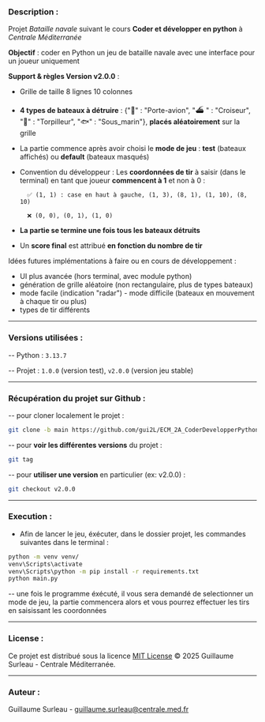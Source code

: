 ### Description :
Projet *Bataille navale* suivant le cours **Coder et développer en python** à *Centrale Méditerranée*

**Objectif** : coder en Python un jeu de bataille navale avec une interface pour un joueur uniquement

**Support & règles Version v2.0.0** :

- Grille de taille 8 lignes 10 colonnes 
- **4 types de bateaux à détruire** : {"🚢" : "Porte-avion", "⛴ " : "Croiseur", "🚣" : "Torpilleur", "🐟" : "Sous_marin"}, **placés aléatoirement** sur la grille 
- La partie commence après avoir choisi le **mode de jeu** : **test** (bateaux affichés) ou **default** (bateaux masqués)  
- Convention du développeur :
Les **coordonnées de tir** à saisir (dans le terminal) en tant que joueur **commencent à 1** et non à 0 :

        ✅ (1, 1) : case en haut à gauche, (1, 3), (8, 1), (1, 10), (8, 10) 

        ❌ (0, 0), (0, 1), (1, 0) 

- **La partie se termine une fois tous les bateaux détruits**
- Un **score final** est attribué **en fonction du nombre de tir**

Idées futures implémentations à faire ou en cours de développement :
- UI plus avancée (hors terminal, avec module python)
- génération de grille aléatoire (non rectangulaire, plus de types bateaux)
- mode facile (indication "radar") - mode difficile (bateaux en mouvement à chaque tir ou plus)
- types de tir différents

---

### Versions utilisées :
-- Python : `3.13.7`

-- Projet : `1.0.0` (version test), `v2.0.0` (version jeu stable)

---

### Récupération du projet sur Github :
-- pour cloner localement le projet : 
```bash
git clone -b main https://github.com/gui2L/ECM_2A_CoderDevelopperPython.git
```

-- pour **voir les différentes versions** du projet :
```bash
git tag
```

-- pour **utiliser une version** en particulier (ex: v2.0.0) :
```bash
git checkout v2.0.0
```
---

### Execution :
- Afin de lancer le jeu, éxécuter, dans le dossier projet, les commandes suivantes dans le terminal :

```bash
python -m venv venv/
venv\Scripts\activate
venv\Scripts\python -m pip install -r requirements.txt 
python main.py
```

-- une fois le programme éxécuté, il vous sera demandé de selectionner un mode de jeu, la partie commencera alors et vous pourrez effectuer les tirs en saisissant les coordonnées

---

### License : 

Ce projet est distribué sous la licence [MIT License](./LICENSE) © 2025 Guillaume Surleau - Centrale Méditerranée.

--- 

### Auteur :
Guillaume Surleau - guillaume.surleau@centrale.med.fr